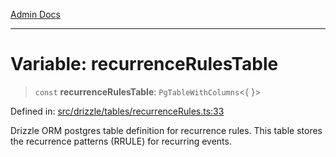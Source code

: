 [Admin Docs](/)

***

# Variable: recurrenceRulesTable

> `const` **recurrenceRulesTable**: `PgTableWithColumns`\<\{ \}\>

Defined in: [src/drizzle/tables/recurrenceRules.ts:33](https://github.com/gautam-divyanshu/talawa-api/blob/84910820371ade6fdca33545b3a0fc1e929731b2/src/drizzle/tables/recurrenceRules.ts#L33)

Drizzle ORM postgres table definition for recurrence rules.
This table stores the recurrence patterns (RRULE) for recurring events.
